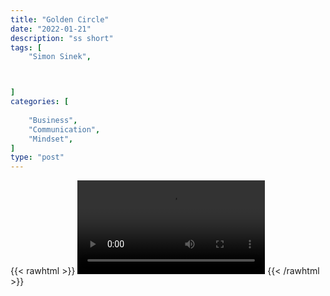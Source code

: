 ```yaml
---
title: "Golden Circle"
date: "2022-01-21"
description: "ss short"
tags: [
    "Simon Sinek",



]
categories: [
    
    "Business",
    "Communication",
    "Mindset",
]
type: "post"
---
```

{{< rawhtml >}}
    <video width="auto" height="auto" controls>
        <source src="https://clips.dev00ps.com/Simon%20Sinek/golden_cirlce.mp4" type="video/mp4"> 
    </video>
{{< /rawhtml >}}